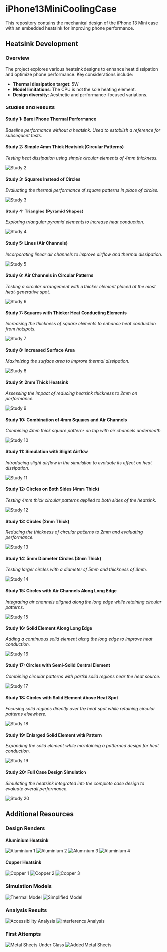 # iPhone13MiniCoolingCase
This repository contains the mechanical design of the iPhone 13 Mini case with an embedded heatsink for improving phone performance.

## Heatsink Development

### Overview
The project explores various heatsink designs to enhance heat dissipation and optimize phone performance. Key considerations include:
- **Thermal dissipation target**: 5W
- **Model limitations**: The CPU is not the sole heating element.
- **Design diversity**: Aesthetic and performance-focused variations.

### Studies and Results

#### Study 1: Bare iPhone Thermal Performance
*Baseline performance without a heatsink. Used to establish a reference for subsequent tests.*

#### Study 2: Simple 4mm Thick Heatsink (Circular Patterns)
*Testing heat dissipation using simple circular elements of 4mm thickness.*

![Study 2](images/study_2.png)

#### Study 3: Squares Instead of Circles
*Evaluating the thermal performance of square patterns in place of circles.*

![Study 3](images/study_3.png)

#### Study 4: Triangles (Pyramid Shapes)
*Exploring triangular pyramid elements to increase heat conduction.*

![Study 4](images/study_4.png)

#### Study 5: Lines (Air Channels)
*Incorporating linear air channels to improve airflow and thermal dissipation.*

![Study 5](images/study_5.png)

#### Study 6: Air Channels in Circular Patterns
*Testing a circular arrangement with a thicker element placed at the most heat-generative spot.*

![Study 6](images/study_6.png)

#### Study 7: Squares with Thicker Heat Conducting Elements
*Increasing the thickness of square elements to enhance heat conduction from hotspots.*

![Study 7](images/study_7.png)

#### Study 8: Increased Surface Area
*Maximizing the surface area to improve thermal dissipation.*

![Study 8](images/study_8.png)

#### Study 9: 2mm Thick Heatsink
*Assessing the impact of reducing heatsink thickness to 2mm on performance.*

![Study 9](images/study_9.png)

#### Study 10: Combination of 4mm Squares and Air Channels
*Combining 4mm thick square patterns on top with air channels underneath.*

![Study 10](images/study_10.png)

#### Study 11: Simulation with Slight Airflow
*Introducing slight airflow in the simulation to evaluate its effect on heat dissipation.*

![Study 11](images/study_11.png)

#### Study 12: Circles on Both Sides (4mm Thick)
*Testing 4mm thick circular patterns applied to both sides of the heatsink.*

![Study 12](images/study_12.png)

#### Study 13: Circles (2mm Thick)
*Reducing the thickness of circular patterns to 2mm and evaluating performance.*

![Study 13](images/study_13.png)

#### Study 14: 5mm Diameter Circles (3mm Thick)
*Testing larger circles with a diameter of 5mm and thickness of 3mm.*

![Study 14](images/study_14.png)

#### Study 15: Circles with Air Channels Along Long Edge
*Integrating air channels aligned along the long edge while retaining circular patterns.*

![Study 15](images/study_15.png)

#### Study 16: Solid Element Along Long Edge
*Adding a continuous solid element along the long edge to improve heat conduction.*

![Study 16](images/study_16.png)

#### Study 17: Circles with Semi-Solid Central Element
*Combining circular patterns with partial solid regions near the heat source.*

![Study 17](images/study_17.png)

#### Study 18: Circles with Solid Element Above Heat Spot
*Focusing solid regions directly over the heat spot while retaining circular patterns elsewhere.*

![Study 18](images/study_18.png)

#### Study 19: Enlarged Solid Element with Pattern
*Expanding the solid element while maintaining a patterned design for heat conduction.*

![Study 19](images/study_19.png)

#### Study 20: Full Case Design Simulation
*Simulating the heatsink integrated into the complete case design to evaluate overall performance.*

![Study 20](images/study_20.png)

## Additional Resources
### Design Renders

#### Aluminium Heatsink

![Aluminium 1](images/iPhone_12_mini_heatsink_casing_aluminium_1.png)
![Aluminium 2](images/iPhone_12_mini_heatsink_casing_aluminium_2.png)
![Aluminium 3](images/iPhone_12_mini_heatsink_casing_aluminium_3.png)
![Aluminium 4](images/iPhone_12_mini_heatsink_casing_aluminium_4.png)

#### Copper Heatsink

![Copper 1](images/iPhone_12_mini_heatsink_casing_copper_1.png)
![Copper 2](images/iPhone_12_mini_heatsink_casing_copper_2.png)
![Copper 3](images/iPhone_12_mini_heatsink_casing_copper_3.png)

### Simulation Models

![Thermal Model](images/iPhone_thermal_model.png)
![Simplified Model](images/iphone12mini_simplified_model_for_simulation.png)

### Analysis Results

![Accessibility Analysis](images/accessibility_analysis.png)
![Interference Analysis](images/interference_analysis.png)

### First Attempts

![Metal Sheets Under Glass](images/first_attempts_importance_of_metal_sheets_under_glass.png)
![Added Metal Sheets](images/added_metal_sheets.png)

